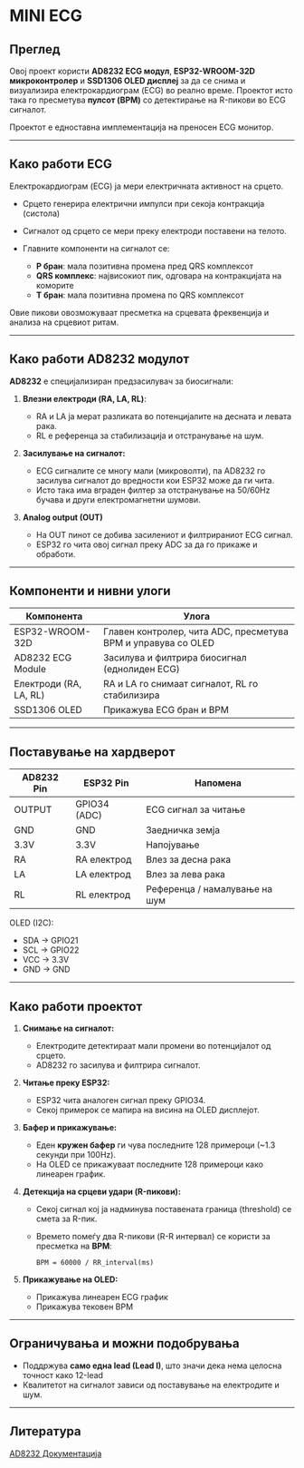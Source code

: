 # MINI ECG

## Преглед

Овој проект користи **AD8232 ECG модул**, **ESP32-WROOM-32D микроконтролер** и **SSD1306 OLED дисплеј** за да се снима и визуализира електрокардиограм (ECG) во реално време. Проектот исто така го пресметува **пулсот (BPM)** со детектирање на R-пикови во ECG сигналот.

Проектот е едноставна имплементација на преносен ECG монитор.

---

## Како работи ECG

Електрокардиограм (ECG) ја мери електричната активност на срцето.

* Срцето генерира електрични импулси при секоја контракциja (систола)
* Сигналот од срцето се мери преку електроди поставени на телото.
* Главните компоненти на сигналот се:

  * **P бран**: мала позитивна промена пред QRS комплексот
  * **QRS комплекс**: највисокиот пик, одговара на контракцијата на коморите
  * **T бран**: мала позитивна промена по QRS комплексот

Овие пикови овозможуваат пресметка на срцевата фреквенција и анализа на срцевиот ритам.

---

## Како работи AD8232 модулот

**AD8232** е специјализиран предзасилувач за биосигнали:

1. **Влезни електроди (RA, LA, RL)**:

   * RA и LA ја мерат разликата во потенцијалите на десната и левата рака.
   * RL е референца за стабилизација и отстранување на шум.

2. **Засилување на сигналот:**

   * ECG сигналите се многу мали (микроволти), па AD8232 го засилува сигналот до вредности кои ESP32 може да ги чита.
   * Исто така има вграден филтер за отстранување на 50/60Hz бучава и други електромагнетни шумови.

3. **Analog output (OUT)**

   * На OUT пинот се добива засилениот и филтрираниот ECG сигнал.
   * ESP32 го чита овој сигнал преку ADC за да го прикаже и обработи.

---

## Компоненти и нивни улоги

| Компонента             | Улога                                                         |
| ---------------------- | ------------------------------------------------------------- |
| ESP32-WROOM-32D        | Главен контролер, чита ADC, пресметува BPM и управува со OLED |
| AD8232 ECG Module      | Засилува и филтрира биосигнал (еднолиден ECG)                 |
| Електроди (RA, LA, RL) | RA и LA го снимаат сигналот, RL го стабилизира                |
| SSD1306 OLED           | Прикажува ECG бран и BPM                                      |

---

## Поставување на хардверот

| AD8232 Pin | ESP32 Pin    | Напомена                      |
| ---------- | ------------ | ----------------------------- |
| OUTPUT     | GPIO34 (ADC) | ECG сигнал за читање          |
| GND        | GND          | Заедничка земја               |
| 3.3V       | 3.3V         | Напојување                    |
| RA         | RA електрод  | Влез за десна рака            |
| LA         | LA електрод  | Влез за лева рака             |
| RL         | RL електрод  | Референца / намалување на шум |

OLED (I2C):

* SDA → GPIO21
* SCL → GPIO22
* VCC → 3.3V
* GND → GND

---

## Како работи проектот

1. **Снимање на сигналот:**

   * Електродите детектираат мали промени во потенцијалот од срцето.
   * AD8232 го засилува и филтрира сигналот.

2. **Читање преку ESP32:**

   * ESP32 чита аналоген сигнал преку GPIO34.
   * Секој примерок се мапира на висина на OLED дисплејот.

3. **Бафер и прикажување:**

   * Еден **кружен бафер** ги чува последните 128 примероци (\~1.3 секунди при 100Hz).
   * На OLED се прикажуваат последните 128 примероци како линеарен график.

4. **Детекција на срцеви удари (R-пикови):**

   * Секој сигнал кој ја надминува поставената граница (threshold) се смета за R-пик.
   * Времето помеѓу два R-пикови (R-R интервал) се користи за пресметка на **BPM**:

     ```
     BPM = 60000 / RR_interval(ms)
     ```

5. **Прикажување на OLED:**

   * Прикажува линеарен ECG график
   * Прикажува тековен BPM

---

## Ограничувања и можни подобрувања

* Поддржува **само една lead (Lead I)**, што значи дека нема целосна точност како 12-lead
* Квалитетот на сигналот зависи од поставување на електродите и шум.

---

## Литература

[AD8232 Документација](https://www.analog.com/media/en/technical-documentation/data-sheets/ad8232.pdf)


